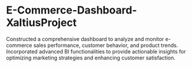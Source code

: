 # E-Commerce-Dashboard-XaltiusProject
Constructed a comprehensive dashboard to analyze and monitor e-commerce sales performance, customer behavior, and product trends. Incorporated advanced BI functionalities to provide actionable insights for optimizing marketing strategies and enhancing customer satisfaction.
